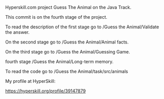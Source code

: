 Hyperskill.com project Guess The Animal on the Java Track.

This commit is on the fourth stage of the project.

To read the description of the first stage go to /Guess the Animal/Validate the answer.

On the second stage go to /Guess the Animal/Animal facts.

On the third stage go to /Guess the Animal/Guessing Game.

fourth stage /Guess the Animal/Long-term memory.



To read the code go to /Guess the Animal/task/src/animals


My profile at HyperSkill:

https://hyperskill.org/profile/39147879
